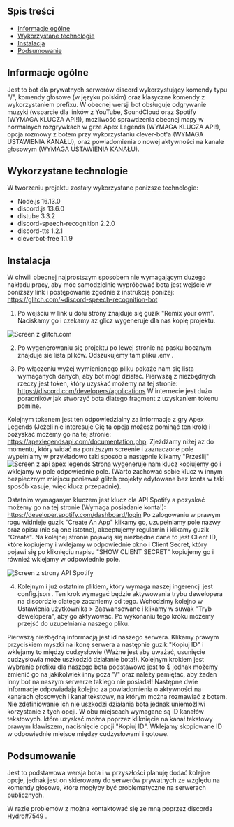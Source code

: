 ## Spis treści
* [Informacje ogólne](#informacje-ogólne)
* [Wykorzystane technologie](#wykorzystane-technologie)
* [Instalacja](#instalacja)
* [Podsumowanie](#podsumowanie)

## Informacje ogólne
Jest to bot dla prywatnych serwerów discord wykorzystujący komendy typu "/", komendy głosowe (w języku polskim) oraz klasyczne komendy z wykorzystaniem prefixu. W obecnej wersji bot obsługuje odgrywanie muzyki (wsparcie dla linków z YouTube, SoundCloud oraz Spotify [WYMAGA KLUCZA API!]), możliwość sprawdzenia obecnej mapy w normalnych rozgrywkach w grze Apex Legends (WYMAGA KLUCZA API!), opcja rozmowy z botem przy wykorzystaniu clever-bot'a (WYMAGA USTAWIENIA KANAŁU), oraz powiadomienia o nowej aktywności na kanale głosowym (WYMAGA USTAWIENIA KANAŁU).
	
## Wykorzystane technologie
W tworzeniu projektu zostały wykorzystane poniższe technologie:
* Node.js 16.13.0
* discord.js 13.6.0
* distube 3.3.2
* discord-speech-recognition 2.2.0
* discord-tts 1.2.1
* cleverbot-free 1.1.9
	
## Instalacja
W chwili obecnej najprostszym sposobem nie wymagającym dużego nakładu pracy, aby móc samodzielnie wypróbować bota jest wejście w poniższy link i postępowanie zgodnie z instrukcją poniżej: https://glitch.com/~discord-speech-recognition-bot

1. Po wejściu w link u dołu strony znajduje się guzik "Remix your own". Naciskamy go i czekamy aż glicz wygeneruje dla nas kopię projektu.
<img alt="Screen z glitch.com" src = "https://i.imgur.com/YCWGWuo.png"/>

2. Po wygenerowaniu się projektu po lewej stronie na pasku bocznym znajduje sie lista plików. Odszukujemy tam pliku .env .

3. Po włączeniu wyżej wymienionego pliku pokaże nam się lista wymaganych danych, aby bot mógł działać.
Pierwszą z niezbędnych rzeczy jest token, który uzyskać możemy na tej stronie: https://discord.com/developers/applications W internecie jest dużo poradników jak stworzyć bota dlatego fragment z uzyskaniem tokenu pominę.

Kolejnym tokenem jest ten odpowiedzialny za informacje z gry Apex Legends (Jeżeli nie interesuje Cię ta opcja możesz pominąć ten krok) i pozyskać możemy go na tej stronie: https://apexlegendsapi.com/documentation.php.
Zjeżdżamy niżej aż do momentu, który widać na poniższym screenie i zaznaczone pole wypełniamy w przykładowo taki sposób a następnie klikamy "Prześlij"
<img alt="Screen z api apex legends" src="https://i.imgur.com/jhfnpMw.png"/>
Strona wygeneruje nam klucz kopiujemy go i wklejamy w pole odpowiednie pole. (Warto zachować sobie klucz w innym bezpiecznym miejscu ponieważ glitch projekty edytowane bez konta w taki sposób kasuje, więc klucz przepadnie).

Ostatnim wymaganym kluczem jest klucz dla API Spotify a pozyskać możemy go na tej stronie (Wymaga posiadanie konta!): https://developer.spotify.com/dashboard/login
Po zalogowaniu w prawym rogu widnieje guzik "Create An App" klikamy go, uzupełniamy pole nazwy oraz opisu (nie są one istotne), akceptujemy regulamin i klikamy guzik "Create". Na kolejnej stronie pojawią się niezbędne dane to jest Client ID, które kopiujemy i wklejamy w odpowiednie okno i Client Secret, który pojawi się po kliknięciu napisu "SHOW CLIENT SECRET" kopiujemy go i również wklejamy w odpowiednie pole.

<img alt="Screen z strony API Spotify" src="https://i.imgur.com/LPOfufd.png"/>

4. Kolejnym i już ostatnim plikiem, który wymaga naszej ingerencji jest config.json .
Ten krok wymagać będzie aktywowania trybu dewelopera na discordzie dlatego zaczniemy od tego. Wchodzimy kolejno w Ustawienia użytkownika > Zaawansowane i klikamy w suwak "Tryb dewelopera", aby go aktywować. Po wykonaniu tego kroku możemy przejść do uzupełniania naszego pliku.

Pierwszą niezbędną informacją jest id naszego serwera. Klikamy prawym przyciskiem myszki na ikonę serwera a następnie guzik "Kopiuj ID" i wklejamy to między cudzysłowie (Ważne jest aby uważać, usunięcie cudzysłowia może uszkodzić działanie bota!).
Kolejnym krokiem jest wybranie prefixu dla naszego bota podstawowo jest to $ jednak możemy zmienić go na jakikolwiek inny poza "/" oraz należy pamiętać, aby żaden inny bot na naszym serwerze takiego nie posiadał!
Następne dwie informacje odpowiadają kolejno za powiadomienia o aktywności na kanałach głosowych i kanał tekstowy, na którym można rozmawiać z botem. Nie zdefiniowanie ich nie uszkodzi działania bota jednak uniemożliwi korzystanie z tych opcji. W obu miejscach wymagane są ID kanałów tekstowych. które uzyskać można poprzez kliknięcie na kanał tekstowy prawym klawiszem, naciśnięcie opcji "Kopiuj ID". Wklejamy skopiowane ID w odpowiednie miejsce między cudzysłowami i gotowe.

## Podsumowanie
Jest to podstawowa wersja bota i w przyszłości planuję dodać kolejne opcje, jednak jest on skierowany do serwerów prywatnych ze względu na komendy głosowe, które mogłyby być problematyczne na serwerach publicznych.

W razie problemów z można kontaktować się ze mną poprzez discorda Hydro#7549 .
